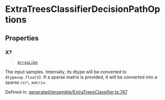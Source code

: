 # ExtraTreesClassifierDecisionPathOptions

## Properties

### X?

> [`ArrayLike`](../types/ArrayLike.md)

The input samples. Internally, its dtype will be converted to `dtype=np.float32`. If a sparse matrix is provided, it will be converted into a sparse `csr\_matrix`.

Defined in:  [generated/ensemble/ExtraTreesClassifier.ts:747](https://github.com/transitive-bullshit/scikit-learn-ts/blob/122b3c0/packages/sklearn/src/generated/ensemble/ExtraTreesClassifier.ts#L747)
